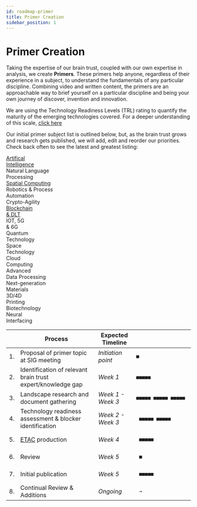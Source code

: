 ```yaml
---
id: roadmap-primer
title: Primer Creation
sidebar_position: 1
---
```


# Primer Creation

Taking the expertise of our brain trust, coupled with our own expertise in analysis, we create **Primers**. These primers help anyone, regardless of their experience in a subject, to understand the fundamentals of any particular discipline. Combining video and written content, the primers are an approachable way to brief yourself on a particular discipline and being your own journey of discover, invention and innovation.

We are using the Technology Readiness Levels (TRL) rating to quantify the maturity of the emerging technologies covered. For a deeper understanding of this scale, <a href="https://zenith.finos.org/docs/roadmap/roadmap-trl">click here</a>

Our initial primer subject list is outlined below, but, as the brain trust grows and research gets published, we will add, edit and reorder our priorities. Check back often to see the latest and greatest listing:

<div class="container padding">
<div class="row">
<div class="text--center col col--15 ">
<a href="https://github.com/finos/zenith/tree/main/primers/artificial-intelligence">Artifical<br/>Intelligence</a> 
</div>
<div class="text--center col col--15 ">
Natural Language<br/>Processing
</div>
<div class="text--center col col--15 ">
<a href="https://github.com/finos/zenith/tree/main/primers/spatial-computing">Spatial Computing</a>
</div>
<div class="text--center col col--15 ">
Robotics &amp; Process<br/>Automation
</div>
<div class="text--center col col--15 ">
Crypto-Agility
</div>
</div>
<div class="row">
<div class="text--center col col--15 ">
<a href="https://github.com/finos/zenith/tree/main/primers/blockchain-and-dlt">Blockchain<br/>&amp; DLT</a>
</div>
<div class="text--center col col--15 ">
IOT, 5G<br/>&amp; 6G
</div>
<div class="text--center col col--15 ">
Quantum<br/>Technology
</div>
<div class="text--center col col--15 ">
Space<br/>Technology
</div>
<div class="text--center col col--15 ">
Cloud<br/>Computing
</div>
</div>
<div class="row">
<div class="text--center col col--15 ">
Advanced<br/>Data Processing
</div>
<div class="text--center col col--15 ">
Next-generation<br/>Materials
</div>
<div class="text--center col col--15 ">
3D/4D<br/>Printing
</div>
<div class="text--center col col--15 ">
Biotechnology
</div>
<div class="text--center col col--15 ">
Neural<br/>Interfacing
</div>
</div>
</div>

|  | Process | Expected Timeline |   |
|--|---------|-------------------|---|
|1.| Proposal of primer topic at SIG meeting | _Initiation point_ | <pre>■                                             </pre> |
|2.| Identification of relevant brain trust expert/knowledge gap | _Week 1_ | <pre>■■■■■                                        </pre> |
|3.| Landscape research and document gathering | _Week 1 - Week 3_ | <pre>■■■■■ ■■■■■ ■■■■■                        </pre> |
|4.| Technology readiness assessment & blocker identification | _Week 2 - Week 3_ | <pre>      ■■■■■ ■■■■■                        </pre> |
|5.| [ETAC](https://github.com/wso2/ETAC) production | _Week 4_ | <pre>                   ■■■■■               </pre> |
|6.| Review | _Week 5_ | <pre>                         ■            </pre> |
|7.| Initial publication | _Week 5_ | <pre>                         ■■■■■      </pre> |
|8.| Continual Review &amp; Additions | _Ongoing_ | <pre>                               →     </pre> |
